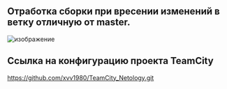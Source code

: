 
## Отработка сборки при вресении изменений в ветку отличную от master.

![изображение](https://github.com/user-attachments/assets/23d86954-19dd-43c0-8a0d-d467f8b3e7c1)

## Ссылка на конфигурацию проекта TeamCity
https://github.com/xvv1980/TeamCity_Netology.git
